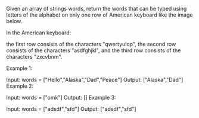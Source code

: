 Given an array of strings words, return the words that can be typed using letters of the alphabet on only one row of American keyboard like the image below.

In the American keyboard:

the first row consists of the characters "qwertyuiop",
the second row consists of the characters "asdfghjkl", and
the third row consists of the characters "zxcvbnm".

Example 1:

Input: words = ["Hello","Alaska","Dad","Peace"]
Output: ["Alaska","Dad"]
Example 2:

Input: words = ["omk"]
Output: []
Example 3:

Input: words = ["adsdf","sfd"]
Output: ["adsdf","sfd"]